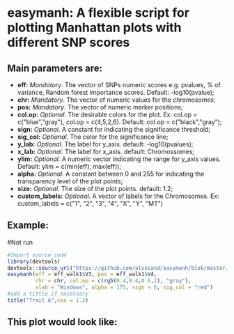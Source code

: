  # easymanh: A flexible script for plotting Manhattan plots with different SNP scores

## Main parameters are:

* **eff:** *Mandatory*. The vector of SNPs numeric scores e.g. pvalues, % of variance, Random forest importance scores. Default: -log10(pvalue);  
* **chr:** *Mandatory*. The vector of numeric values for the *chromosomes*;  
* **pos:** *Mandatory*. The vector of numeric marker positions;  
* **col.op:** *Optional*. The desirable colors for the plot. Ex: col.op = c("blue","gray"), col.op = c(4,5,2,6). Default: col.op = c("black","gray");   
* **sign:** *Optional*. A constant for indicating the significance threshold;  
* **sig_col:** *Optional*. The color for the significance line;  
* **y_lab:** *Optional*. The label for y_axis. default: -log10(pvalues);  
* **x_lab:** *Optional*. The label for x_axis. default: Chromossomes;  
* **ylim:** *Optional*. A numeric vector indicating the range for y_axis values. Default: ylim = c(min(eff), max(eff));   
* **alpha:** *Optional*. A constant between 0 and 255 for indicating the transparency level of the plot points;   
* **size:** *Optional*. The size of the plot points. default: 1.2;  
* **custom_labels:** *Optional*. A vector of labels for the Chromosomes. Ex: custom_labels = c("1", "2", "3", "4", "X", "Y", "MT")

## Example:
#Not run
```R
#Import source code
library(devtools)
devtools::source_url("https://github.com/alvesand/easymanh/blob/master/easymanh.R?raw=TRUE")
easymanh(eff = eff_walk1$V3, pos = eff_walk1$V4, 
         chr = chr, col.op = c(rgb(0.4,0.4,0.6,1), "gray"),
         xlab = "Windows", alpha = 175, sign = 6, sig_col = "red")
#add a tittle if necessary
title("Trait A",cex = 1.2)
```
## This plot would look like:
